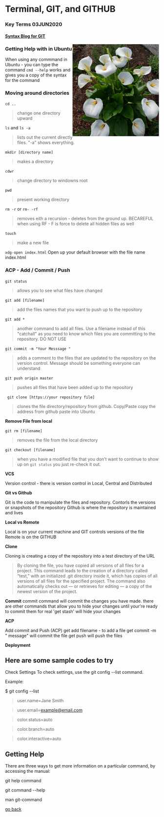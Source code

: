 # Terminal, GIT, and GITHUB

### Key Terms 03JUN2020 

#### [Syntax Blog for GIT](https://blog.udemy.com/git-tutorial-a-comprehensive-guide/#7_3)

<img src ="../images/lillies.jpg" height="300px" align = "right">

### Getting Help with in Ubuntu
When using any commmand in Ubuntu - you can type the command `cmd --help` works and gives you a copy of the syntax for the command

### **Moving around directories**

`cd ..` 
> change one directory upward

`ls` and `ls -a`
> lists out the current directly files. "-a" shows everything.

`mkdir [directory name]`
> makes a directory

`cdwr`
> change directory to windowns root

`pwd`
> present working directory


`rm -r` or `rm- -rf`
> removes eith a recursion - deletes from the ground up. BECAREFUL when using RF - F is force to delete all hidden files as well

`touch`
> make a new file

`xdg-open index.html`
Open up your default browser with the file name index.html



### **ACP - Add / Commit / Push**

`git status ` 
> allows you to see what files have changed


`git add [filename] ` 
> add the files names that you want to push up to the repository  

`git add *`
> another command to add all files. Use a filename instead of this "catchall" as you need to know which files you are committing to the repository. DO NOT USE

`git commit -m "Your Messsage " ` 
 >adds a comment to the files that are updated to the repository on the version control. Message should be something everyone can understand

`git push origin master`
> pushes all files that have been added up to the repository


` git clone [https://your repository file]`
> clones the file directory/repository from github. Copy/Paste
> copy the address from github
> paste into Ubuntu

**Remove File from local**

`git rm [filename]`
> removes the file from the local directory

`git checkout [filename]`
> when you have a modified file that you don't want to continue to show up on `git status` you just re-check it out.




**VCS**

Version control - there is version control in Local, Central and Distributed

**Git vs Github**

Git is the code to manipulate the files and repository. Contorls the versions or snapshots of the repository
Github is where the repository is maintained and lives

**Local vs Remote**

Local is on your current machine and GIT controls versions of the file
Remote is on the GITHUB

**Clone**

Cloning is creating a copy of the repository into a test directory of the URL
> By cloning the file, you have copied all versions of all files for a project. This command leads to the creation of a directory called “test,” with an initialized .git directory inside it, which has copies of all versions of all files for the specified project. The command also automatically checks out — or retrieves for editing — a copy of the newest version of the project.


**Commit**
commit command will commit the changes you have made.  there are other commands that allow you to hide your changes until your're ready to commit them for real  'get stash' will hide your changes

**ACP**

Add commit and Push (ACP)
get add filename - to add a file
get commit -m " message"  will commit the file
get push will push the files




**Deployment**


## **Here are some sample codes to try**
Check Settings
To check settings, use the git config --list command.

Example:

$ git config --list

>user.name=Jane Smith

>user.email=example@email.com

>color.status=auto

>color.branch=auto

>color.interactive=auto



## Getting Help
There are three ways to get more information on a particular command, by accessing the manual:

git help command

git command --help

man git-command

[go back](../README.md)


